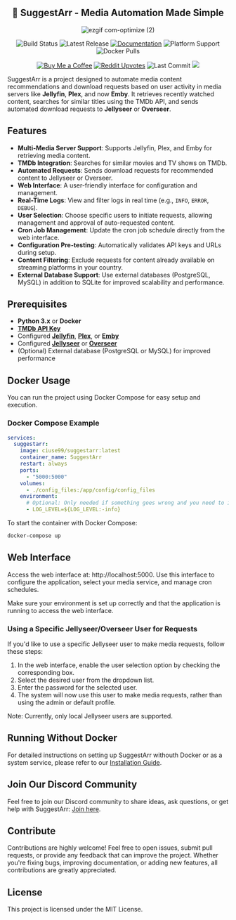 <div align="center">

## 🚀 SuggestArr - Media Automation Made Simple

![ezgif com-optimize (2)](https://github.com/user-attachments/assets/d5c48bdb-3c11-4f35-bb55-849297d521e7)

![Build Status](https://img.shields.io/github/actions/workflow/status/giuseppe99barchetta/suggestarr/docker_hub_build.yml?branch=main&label=Build&logo=github)
![Latest Release](https://img.shields.io/github/v/release/giuseppe99barchetta/suggestarr?include_prereleases&label=Latest%20Release&logo=github)
[![Documentation](https://img.shields.io/badge/Docs-Available-blue?logo=readthedocs)](https://github.com/giuseppe99barchetta/SuggestArr/wiki)
![Platform Support](https://img.shields.io/badge/platforms-linux%2Famd64%20|%20linux%2Farm64-blue?logo=linux)
![Docker Pulls](https://img.shields.io/docker/pulls/ciuse99/suggestarr?label=Docker%20Pulls&logo=docker)

[![Buy Me a Coffee](https://img.shields.io/badge/Donate-Buy%20Me%20a%20Coffee-orange?logo=buy-me-a-coffee)](https://buymeacoffee.com/suggestarr)
[![Reddit Upvotes](https://img.shields.io/badge/Reddit-Upvotes-ff4500?logo=reddit)](https://www.reddit.com/r/selfhosted/comments/1gb4swg/release_major_update_for_suggestarr_now/)
![Last Commit](https://img.shields.io/github/last-commit/giuseppe99barchetta/suggestarr?label=Last%20Commit&logo=github)
[![](https://dcbadge.limes.pink/api/server/https://discord.gg/JXwFd3PnXY?style=flat)](https://discord.gg/JXwFd3PnXY)
</div>

SuggestArr is a project designed to automate media content recommendations and download requests based on user activity in media servers like **Jellyfin**, **Plex**, and now **Emby**. It retrieves recently watched content, searches for similar titles using the TMDb API, and sends automated download requests to **Jellyseer** or **Overseer**.

## Features
- **Multi-Media Server Support**: Supports Jellyfin, Plex, and Emby for retrieving media content.
- **TMDb Integration**: Searches for similar movies and TV shows on TMDb.
- **Automated Requests**: Sends download requests for recommended content to Jellyseer or Overseer.
- **Web Interface**: A user-friendly interface for configuration and management.
- **Real-Time Logs**: View and filter logs in real time (e.g., `INFO`, `ERROR`, `DEBUG`).
- **User Selection**: Choose specific users to initiate requests, allowing management and approval of auto-requested content.
- **Cron Job Management**: Update the cron job schedule directly from the web interface.
- **Configuration Pre-testing**: Automatically validates API keys and URLs during setup.
- **Content Filtering**: Exclude requests for content already available on streaming platforms in your country.
- **External Database Support**: Use external databases (PostgreSQL, MySQL) in addition to SQLite for improved scalability and performance.

## Prerequisites
- **Python 3.x** or **Docker**
- **[TMDb API Key](https://www.themoviedb.org/documentation/api)**
- Configured **[Jellyfin](https://jellyfin.org/)**, **[Plex](https://www.plex.tv/)**, or **[Emby](https://emby.media/)**
- Configured **[Jellyseer](https://github.com/Fallenbagel/jellyseerr)** or **[Overseer](https://github.com/sct/overseerr)**
- (Optional) External database (PostgreSQL or MySQL) for improved performance

## Docker Usage

You can run the project using Docker Compose for easy setup and execution.

### Docker Compose Example

```yaml
services:
  suggestarr:
    image: ciuse99/suggestarr:latest
    container_name: SuggestArr
    restart: always
    ports:
      - "5000:5000"
    volumes:
      - ./config_files:/app/config/config_files
    environment:
      # Optional: Only needed if something goes wrong and you need to inspect deeper
      - LOG_LEVEL=${LOG_LEVEL:-info}
```
To start the container with Docker Compose:

```bash
docker-compose up
```

## Web Interface

Access the web interface at: http://localhost:5000. Use this interface to configure the application, select your media service, and manage cron schedules.

Make sure your environment is set up correctly and that the application is running to access the web interface.

### Using a Specific Jellyseer/Overseer User for Requests
If you'd like to use a specific Jellyseer user to make media requests, follow these steps:

1. In the web interface, enable the user selection option by checking the corresponding box.
2. Select the desired user from the dropdown list.
3. Enter the password for the selected user.
4. The system will now use this user to make media requests, rather than using the admin or default profile.

Note: Currently, only local Jellyseer users are supported.

## Running Without Docker
For detailed instructions on setting up SuggestArr withouth Docker or as a system service, please refer to our [Installation Guide](https://github.com/giuseppe99barchetta/SuggestArr/wiki/Installation#documentation-to-run-the-project-without-docker).

## Join Our Discord Community
Feel free to join our Discord community to share ideas, ask questions, or get help with SuggestArr: [Join here](https://discord.gg/cpjBJ5sK).

## Contribute
Contributions are highly welcome! Feel free to open issues, submit pull requests, or provide any feedback that can improve the project. Whether you're fixing bugs, improving documentation, or adding new features, all contributions are greatly appreciated.

## License
This project is licensed under the MIT License.

